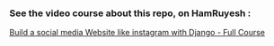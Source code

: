 ### See the video course about this repo, on HamRuyesh :

[Build a social media Website like instagram  with Django - Full Course](https://hamruyesh.com/product/django-project-based-instagram-development-ajax-jquery-full-course/)
